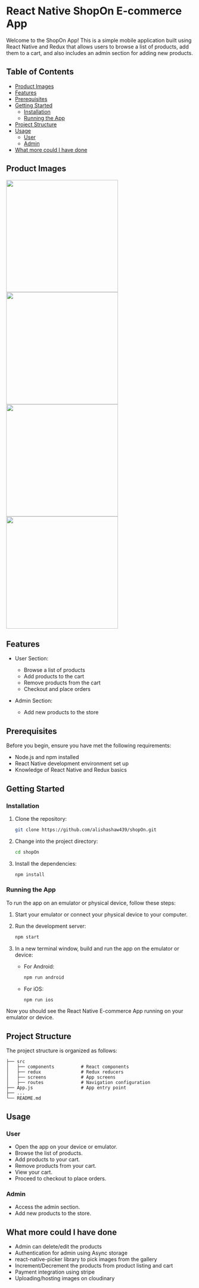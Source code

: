 # React Native ShopOn E-commerce App

Welcome to the ShopOn App! This is a simple mobile application built using React Native and Redux that allows users to browse a list of products, add them to a cart, and also includes an admin section for adding new products.

## Table of Contents

- [Product Images](#product-images)
- [Features](#features)
- [Prerequisites](#prerequisites)
- [Getting Started](#getting-started)
  - [Installation](#installation)
  - [Running the App](#running-the-app)
- [Project Structure](#project-structure)
- [Usage](#usage)
  - [User](#user)
  - [Admin](#admin)
- [What more could I have done](#what-more-could-i-have-done)

## Product Images
<img src="https://github.com/alishashaw439/shopOn/assets/43449528/6786042b-06f8-4225-b4bb-4efbf68a35d6" width="300">
<img src="https://github.com/alishashaw439/shopOn/assets/43449528/766a69cf-e99d-4f8c-88f4-c4f61e9692d5" width="300">
<img src="https://github.com/alishashaw439/shopOn/assets/43449528/ec1d02f3-0e88-4d3c-bcc2-13debb3bc516" width="300">
<img src="https://github.com/alishashaw439/shopOn/assets/43449528/3157f34c-9d8d-4291-b0cc-e295c78625ec" width="300">

## Features

- User Section:
  - Browse a list of products
  - Add products to the cart
  - Remove products from the cart
  - Checkout and place orders

- Admin Section:
  - Add new products to the store

## Prerequisites

Before you begin, ensure you have met the following requirements:

- Node.js and npm installed
- React Native development environment set up
- Knowledge of React Native and Redux basics

## Getting Started

### Installation

1. Clone the repository:

   ```bash
   git clone https://github.com/alishashaw439/shopOn.git
   ```

2. Change into the project directory:

   ```bash
   cd shopOn
   ```

3. Install the dependencies:

   ```bash
   npm install
   ```

### Running the App

To run the app on an emulator or physical device, follow these steps:

1. Start your emulator or connect your physical device to your computer.

2. Run the development server:

   ```bash
   npm start
   ```

3. In a new terminal window, build and run the app on the emulator or device:

   - For Android:

     ```bash
     npm run android
     ```

   - For iOS:

     ```bash
     npm run ios
     ```

Now you should see the React Native E-commerce App running on your emulator or device.

## Project Structure

The project structure is organized as follows:

```
├── src
│   ├── components          # React components
│   ├── redux               # Redux reducers
│   ├── screens             # App screens
│   ├── routes              # Navigation configuration
├── App.js                  # App entry point
├── ...
└── README.md
```

## Usage

### User

- Open the app on your device or emulator.
- Browse the list of products.
- Add products to your cart.
- Remove products from your cart.
- View your cart.
- Proceed to checkout to place orders.

### Admin

- Access the admin section.
- Add new products to the store.

## What more could I have done
- Admin can delete/edit the products
- Authentication for admin using Async storage
- react-native-picker library to pick images from the gallery
- Increment/Decrement the products from product listing and cart
- Payment integration using stripe
- Uploading/hosting images on cloudinary

